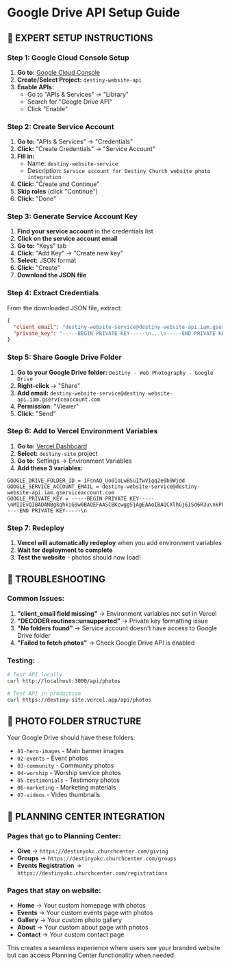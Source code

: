 # Google Drive API Setup Guide

## 🎯 EXPERT SETUP INSTRUCTIONS

### Step 1: Google Cloud Console Setup

1. **Go to:** [Google Cloud Console](https://console.cloud.google.com/)
2. **Create/Select Project:** `destiny-website-api`
3. **Enable APIs:**
   - Go to "APIs & Services" → "Library"
   - Search for "Google Drive API"
   - Click "Enable"

### Step 2: Create Service Account

1. **Go to:** "APIs & Services" → "Credentials"
2. **Click:** "Create Credentials" → "Service Account"
3. **Fill in:**
   - Name: `destiny-website-service`
   - Description: `Service account for Destiny Church website photo integration`
4. **Click:** "Create and Continue"
5. **Skip roles** (click "Continue")
6. **Click:** "Done"

### Step 3: Generate Service Account Key

1. **Find your service account** in the credentials list
2. **Click on the service account email**
3. **Go to:** "Keys" tab
4. **Click:** "Add Key" → "Create new key"
5. **Select:** JSON format
6. **Click:** "Create"
7. **Download the JSON file**

### Step 4: Extract Credentials

From the downloaded JSON file, extract:

```json
{
  "client_email": "destiny-website-service@destiny-website-api.iam.gserviceaccount.com",
  "private_key": "-----BEGIN PRIVATE KEY-----\n...\n-----END PRIVATE KEY-----\n"
}
```

### Step 5: Share Google Drive Folder

1. **Go to your Google Drive folder:** `Destiny - Web Photography - Google Drive`
2. **Right-click** → "Share"
3. **Add email:** `destiny-website-service@destiny-website-api.iam.gserviceaccount.com`
4. **Permission:** "Viewer"
5. **Click:** "Send"

### Step 6: Add to Vercel Environment Variables

1. **Go to:** [Vercel Dashboard](https://vercel.com/dashboard)
2. **Select:** `destiny-site` project
3. **Go to:** Settings → Environment Variables
4. **Add these 3 variables:**

```
GOOGLE_DRIVE_FOLDER_ID = 1FsnAQ_Uo01oLwBSuIfwVIqq2e0b9Wjdd
GOOGLE_SERVICE_ACCOUNT_EMAIL = destiny-website-service@destiny-website-api.iam.gserviceaccount.com
GOOGLE_PRIVATE_KEY = -----BEGIN PRIVATE KEY-----\nMIIEvQIBADANBgkqhkiG9w0BAQEFAASCBKcwggSjAgEAAoIBAQCXlhGj61Sd6R3u\nkP8BuW3fNWAN6XaNun5VcBbhUd5ntp0fnDM47O/ni6IwBVyUa2ry+oSCwweFdY6y\necatr55FhOvqXMA18TikxSszwYV8DJih7VpPdrqoPup6qJLaks3/yVgesV6ganYM\n64SSQbRFMFUtz4N1rMobWPjULAIvFKFcvkkCVDztyPNNN54hL2Nc90lLz1kCzWIQ\nY0fa0iDgYTuSPbMkClA5NwXTacJ/qtgkuVpb2MIe5MD4VNkM7zioqYiTUXT8hpKS\nxKrmHp0fvzklSNfAwLs87pKmBZCS4bXMbvcDSR+lL4KFL8G+drTB5pd+eJWoD9Z4\nPQZILXS9AgMBAAECggEAPadgemLLckSwE2mvBmUEjq4XaOElgoSxQI/MBo31XwqT\nwpkV7lfURcFx0IVFv+omwDfrcIHhi8MiLG5CRD9zKMRk7dgWp3n6t22oYi8aWzeG\nVwoCWuKoDak1Vnk87aCbH6elaypqGeXjKOMb8x69MwzzACRwTArg0xmvbyCNLNdf\neYq9xWAoSvoKG6Uvk+xjtV34XCN2nFXHxmmwxY7oHrtK88r2AG1RvJ3lmdoWrVBE\nLBt6yFcmrrYQ18Bcet2I9SRFsLDnC1EXWlG/thK9WxsmkSKxeLW82WoaYeTX/QC1\nPR87sdIS4PIf0dPSN4T2JSIfHFlGvgivNZPu4eFPswKBgQDI18sJmQMJ/yz9K1Iu\nKfU5DXsSpR+ln0py8FCY3xCQLpFtIyn1qEDYkPqmSeTe3hVOVb1nXqPHMnV7/yYv\n4brXSXn/LAP+jOYAcJqIr5uBOKzZ7z/kTUaqtpEBcvHzyqwfQokWLNo8RJxywQzd\naTjdgXI0sbaXPRf3vX85eK+9RwKBgQDBN0t3nO4M2wrqeKpu05xq/vQqYEphdqrw\nRqIqdIPvOv3bHEH2JL9ZFpM9TloJJ7DAXsTysDPZ+nHMsIagatX+ZVguvLNeYDiY\nl9AYfFuc9oPVCQcsV2g0jsT8ONKL20CRY0LhbYGzV7DSaBIfdPUGv1+/1ZNLG5d6\nGJN9anWv2wKBgDe7egIdzbQWdVuDi/h3eC7uyLoxzAhfnX8rpJHnRGdeJMjOOzSK\nDgSKpqNCWhpmMi9cp4RpxLTgEa3o7aXX08st/oaKpkkavDBfDuLjKBnBqmWHeIlX\n0EZLBw4J4Y4vLXg3NGdM5vpWZ7uISpOeQUNmSlTJA8wQDfiXQxilns69AoGAZITO\n1zCmS7vdJvSVvkiK1MNE5ZLov2HMNmqYzTuGs/vdu5Ms4dBmWAO9oCRWBPNIKhxj\nm9p9b0ay04l20JgkMlApG0+ChXPLnd9FHKf9xWAeX8NtnuzuQoGQC6PILYhoQ/r+\n/WZKFrJlRGFuJD1liBghyRxkn6uAF74XZSTwiwcCgYEAojHOYS6+8AWZt/xt5snN\n/U3w5LXV5E3K7J87hzOf8hrwSZDnEMg30qPrJ5SUbHFkGOceIAm20ancbkGWarc8\n9aNLgtoR/fRIl8FJzvMfXeHrWoEJxRslUmbVuJPRivpBdbOfU/daWnwBquU7f8JG\nc+hTk/nxaTI+gxpsuV42AJE=\n-----END PRIVATE KEY-----\n
```

### Step 7: Redeploy

1. **Vercel will automatically redeploy** when you add environment variables
2. **Wait for deployment to complete**
3. **Test the website** - photos should now load!

## 🎯 TROUBLESHOOTING

### Common Issues:

1. **"client_email field missing"** → Environment variables not set in Vercel
2. **"DECODER routines::unsupported"** → Private key formatting issue
3. **"No folders found"** → Service account doesn't have access to Google Drive folder
4. **"Failed to fetch photos"** → Check Google Drive API is enabled

### Testing:

```bash
# Test API locally
curl http://localhost:3000/api/photos

# Test API in production
curl https://destiny-site.vercel.app/api/photos
```

## 🎯 PHOTO FOLDER STRUCTURE

Your Google Drive should have these folders:
- `01-hero-images` - Main banner images
- `02-events` - Event photos
- `03-community` - Community photos
- `04-worship` - Worship service photos
- `05-testimonials` - Testimony photos
- `06-marketing` - Marketing materials
- `07-videos` - Video thumbnails

## 🎯 PLANNING CENTER INTEGRATION

### Pages that go to Planning Center:
- **Give** → `https://destinyokc.churchcenter.com/giving`
- **Groups** → `https://destinyokc.churchcenter.com/groups`
- **Events Registration** → `https://destinyokc.churchcenter.com/registrations`

### Pages that stay on website:
- **Home** → Your custom homepage with photos
- **Events** → Your custom events page with photos
- **Gallery** → Your custom photo gallery
- **About** → Your custom about page with photos
- **Contact** → Your custom contact page

This creates a seamless experience where users see your branded website but can access Planning Center functionality when needed.
